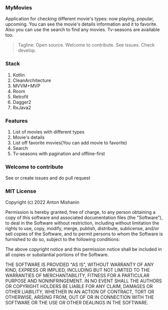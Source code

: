 ### MyMovies

Application for checking different movie's types: now playing, popular, upcoming. 
You can see the movie's details information and it to favorite. Also you can use the search to find any movies.
Tv-seasons are available too.

 > Tagline: Open source. Welcome to contribute. See issues. Check develop.

### Stack
1. Kotlin
2. CleanArchitecture
3. MVVM+MVP
4. Room
5. Retrofit
6. Dagger2
7. RxJava2

### Features
1. List of movies with different types
2. Movie's details
3. List off favorite movies(You can add movie to favorite)
4. Search
5. Tv-seasons with pagination and offline-first

### Welcome to contribute

See or create issues and do pull request

### MIT License

Copyright (c) 2022 Anton Mishanin

Permission is hereby granted, free of charge, to any person obtaining a copy
of this software and associated documentation files (the "Software"), to deal
in the Software without restriction, including without limitation the rights
to use, copy, modify, merge, publish, distribute, sublicense, and/or sell
copies of the Software, and to permit persons to whom the Software is
furnished to do so, subject to the following conditions:

The above copyright notice and this permission notice shall be included in all
copies or substantial portions of the Software.

THE SOFTWARE IS PROVIDED "AS IS", WITHOUT WARRANTY OF ANY KIND, EXPRESS OR
IMPLIED, INCLUDING BUT NOT LIMITED TO THE WARRANTIES OF MERCHANTABILITY,
FITNESS FOR A PARTICULAR PURPOSE AND NONINFRINGEMENT. IN NO EVENT SHALL THE
AUTHORS OR COPYRIGHT HOLDERS BE LIABLE FOR ANY CLAIM, DAMAGES OR OTHER
LIABILITY, WHETHER IN AN ACTION OF CONTRACT, TORT OR OTHERWISE, ARISING FROM,
OUT OF OR IN CONNECTION WITH THE SOFTWARE OR THE USE OR OTHER DEALINGS IN THE
SOFTWARE.

